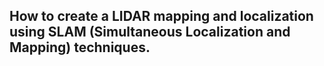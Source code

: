 ## How to create a LIDAR mapping and localization using SLAM (Simultaneous Localization and Mapping) techniques.

